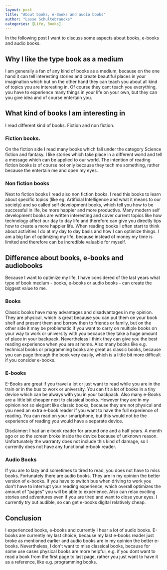 ```yaml
---
layout: post
title: "About books, e-Books and audio books"
author: "Lasse Schultebraucks"
categories: [Life, Books]
---
```


In the following post I want to discuss some aspects about books, e-books and audio books. 

## Why I like the type book as a medium

I am generally a fan of any kind of books as a medium, because on the one hand it can tell interesting stories 
and create beautiful places in your imagination which but on the other hand they can teach you about all kind of topics
 you are interesting in. 
 Of course they cant teach you everything, you have to experience many things in your life on your own, but they can you give idea
 and of course entertain you.

## What kind of books I am interesting in

I read different kind of books. Fiction and non fiction.

### Fiction books.

On the fiction side I read many books which fall under the category
Science fiction and fantasy. I like stories which take place in a different world and tell a message which can be applied to our world.
The intention of reading fiction books is of course not only because they tech me something, rather because the entertain me and open my eyes.

### Non fiction books

Next to fiction books I read also non fiction books. I read this books to learn about specific topics (like eg. Artificial Intelligence and what it means 
to our society) and so called self development books, which tell you how to be successful in life, be more happier and more productive.
Many modern self development books are written interesting and cover current topics like how technology affect our day to day life and
 therefore can give you directly tips how to create a more happier life. When reading books I often start to think about
 activities I do at my day to day basis and how I can optimize things. I am a big fan of optimizing my life, because instead of money
 my time is limited and therefore can be incredible valuable for myself.
 
## Difference about books, e-books and audiobooks

Because I want to optimize my life, I have considered of the last years what type of book medium - books, e-books or audio books -
can create the biggest value to me.

### Books

Classic books have many advantages and disadvantages in my opinion. They are physical, which is great because you can put them on your book shelf
and present them and borrow then to friends or family, but on the other side it may be problematic if you want to carry on multiple books on your way to work or university with you because they take
a huge amount of place in your backpack. Nevertheless I think they can give you the best reading experience when you are at home.
Also many books like e.g. technical books or programming books are great as classic books, because you can page through the book very easily, which is a little
bit more difficult if you consider e-books.

### E-books

E-Books are great if you travel a lot or just want to read while you are in the train or in the bus to work or university. You can fit a lot of books in a tiny device which can
be always with you in your backpack. Also many e-Books are a little bit cheaper next to classical books. However they are în my opinion not so elegant
like classic books, because they are not physical and you need an extra e-book reader if you want to have the full experience
of reading. You can read on your smartphone, but this would not be the experience of reading you would have a separate device.

Disclaimer: I had an e-book reader for around one and a half years. A month ago or so the screen broke inside the device because of unknown reason.
Unfortunately the warranty does not include this kind of damage, so I currently does not have any functional e-book reader.

### Audio Books

If you are to lazy and sometimes to tired to read, you does not have to miss books. Fortunately there are audio books.
They are in my opinion the better version of e-books. If you have to switch bus when driving to work you don't have to
interrupt your reading experience, which overall optimizes the amount of "pages" you will be able to experience. Also can
relax exciting stories and adventures even if you are tired and want to close your eyes. I currently try out audible,
so can get e-books digital relatively cheap. 


## Conclusion

I experienced books, e-books and currently I hear a lot of audio books. E-books are currently my last choice, because
my last e-books reader just broke as mentioned earlier and audio books are in my opinion the better e-books. Nevertheless, I don't
want to miss classical books, because for some use cases physical books are more helpful, e.g. if you dont want to read a book from the first page to last page,
rather you just want to have it as a reference, like e.g. programming books.